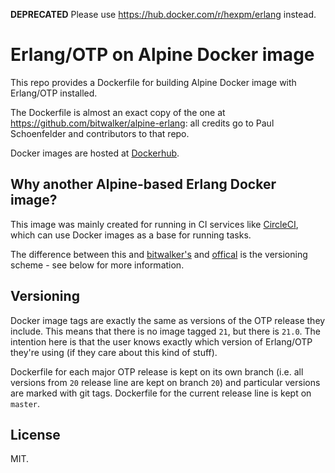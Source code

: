 **DEPRECATED** Please use https://hub.docker.com/r/hexpm/erlang instead.

# Erlang/OTP on Alpine Docker image

This repo provides a Dockerfile for building Alpine Docker image with Erlang/OTP installed.

The Dockerfile is almost an exact copy of the one at https://github.com/bitwalker/alpine-erlang:
all credits go to Paul Schoenfelder and contributors to that repo.

Docker images are hosted at [Dockerhub](https://hub.docker.com/r/arkgil/alpine-erlang).

## Why another Alpine-based Erlang Docker image?

This image was mainly created for running in CI services like [CircleCI](https://circleci.com),
which can use Docker images as a base for running tasks.

The difference between this and [bitwalker's](https://hub.docker.com/r/bitwalker/alpine-erlang) and
[offical](https://hub.docker.com/_/erlang) is the versioning scheme - see below for more information.

## Versioning

Docker image tags are exactly the same as versions of the OTP release they include. This means that
there is no image tagged `21`, but there is `21.0`. The intention here is that the user knows exactly
which version of Erlang/OTP they're using (if they care about this kind of stuff).

Dockerfile for each major OTP release is kept on its own branch (i.e. all versions from `20` release
line are kept on branch `20`) and particular versions are marked with git tags. Dockerfile for the
current release line is kept on `master`.

## License

MIT.
